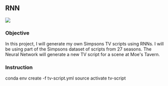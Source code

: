## RNN

<img src="RNN-LSTM.jpeg">

### Objective
In this project, I will generate my own Simpsons TV scripts using RNNs. I will be using part of the Simpsons dataset of scripts from 27 seasons. The Neural Network will generate a new TV script for a scene at Moe's Tavern.

### Instruction
conda env create -f tv-script.yml
source activate tv-script
